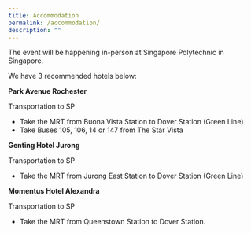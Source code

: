 ```yaml
---
title: Accommodation
permalink: /accommodation/
description: ""
---
```

The event will be happening in-person at Singapore Polytechnic in Singapore.

We have 3 recommended hotels below:

**Park Avenue Rochester**

Transportation to SP
* Take the MRT from Buona Vista Station to Dover Station (Green Line)
* Take Buses 105, 106, 14 or 147 from The Star Vista

**Genting Hotel Jurong**

Transportation to SP
* Take the MRT from Jurong East Station to Dover Station (Green Line)


**Momentus Hotel Alexandra**

Transportation to SP
* Take the MRT from Queenstown Station to Dover Station.